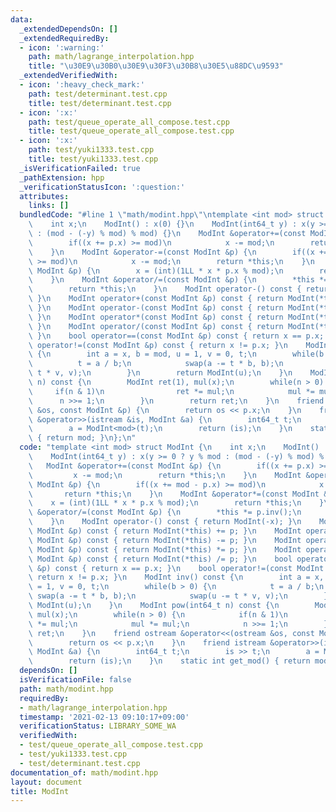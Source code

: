 ```yaml
---
data:
  _extendedDependsOn: []
  _extendedRequiredBy:
  - icon: ':warning:'
    path: math/lagrange_interpolation.hpp
    title: "\u30E9\u30B0\u30E9\u30F3\u30B8\u30E5\u88DC\u9593"
  _extendedVerifiedWith:
  - icon: ':heavy_check_mark:'
    path: test/determinant.test.cpp
    title: test/determinant.test.cpp
  - icon: ':x:'
    path: test/queue_operate_all_compose.test.cpp
    title: test/queue_operate_all_compose.test.cpp
  - icon: ':x:'
    path: test/yuki1333.test.cpp
    title: test/yuki1333.test.cpp
  _isVerificationFailed: true
  _pathExtension: hpp
  _verificationStatusIcon: ':question:'
  attributes:
    links: []
  bundledCode: "#line 1 \"math/modint.hpp\"\ntemplate <int mod> struct ModInt {\n\
    \    int x;\n    ModInt() : x(0) {}\n    ModInt(int64_t y) : x(y >= 0 ? y % mod\
    \ : (mod - (-y) % mod) % mod) {}\n    ModInt &operator+=(const ModInt &p) {\n\
    \        if((x += p.x) >= mod)\n            x -= mod;\n        return *this;\n\
    \    }\n    ModInt &operator-=(const ModInt &p) {\n        if((x += mod - p.x)\
    \ >= mod)\n            x -= mod;\n        return *this;\n    }\n    ModInt &operator*=(const\
    \ ModInt &p) {\n        x = (int)(1LL * x * p.x % mod);\n        return *this;\n\
    \    }\n    ModInt &operator/=(const ModInt &p) {\n        *this *= p.inv();\n\
    \        return *this;\n    }\n    ModInt operator-() const { return ModInt(-x);\
    \ }\n    ModInt operator+(const ModInt &p) const { return ModInt(*this) += p;\
    \ }\n    ModInt operator-(const ModInt &p) const { return ModInt(*this) -= p;\
    \ }\n    ModInt operator*(const ModInt &p) const { return ModInt(*this) *= p;\
    \ }\n    ModInt operator/(const ModInt &p) const { return ModInt(*this) /= p;\
    \ }\n    bool operator==(const ModInt &p) const { return x == p.x; }\n    bool\
    \ operator!=(const ModInt &p) const { return x != p.x; }\n    ModInt inv() const\
    \ {\n        int a = x, b = mod, u = 1, v = 0, t;\n        while(b > 0) {\n  \
    \          t = a / b;\n            swap(a -= t * b, b);\n            swap(u -=\
    \ t * v, v);\n        }\n        return ModInt(u);\n    }\n    ModInt pow(int64_t\
    \ n) const {\n        ModInt ret(1), mul(x);\n        while(n > 0) {\n       \
    \     if(n & 1)\n                ret *= mul;\n            mul *= mul;\n      \
    \      n >>= 1;\n        }\n        return ret;\n    }\n    friend ostream &operator<<(ostream\
    \ &os, const ModInt &p) {\n        return os << p.x;\n    }\n    friend istream\
    \ &operator>>(istream &is, ModInt &a) {\n        int64_t t;\n        is >> t;\n\
    \        a = ModInt<mod>(t);\n        return (is);\n    }\n    static int get_mod()\
    \ { return mod; }\n};\n"
  code: "template <int mod> struct ModInt {\n    int x;\n    ModInt() : x(0) {}\n\
    \    ModInt(int64_t y) : x(y >= 0 ? y % mod : (mod - (-y) % mod) % mod) {}\n \
    \   ModInt &operator+=(const ModInt &p) {\n        if((x += p.x) >= mod)\n   \
    \         x -= mod;\n        return *this;\n    }\n    ModInt &operator-=(const\
    \ ModInt &p) {\n        if((x += mod - p.x) >= mod)\n            x -= mod;\n \
    \       return *this;\n    }\n    ModInt &operator*=(const ModInt &p) {\n    \
    \    x = (int)(1LL * x * p.x % mod);\n        return *this;\n    }\n    ModInt\
    \ &operator/=(const ModInt &p) {\n        *this *= p.inv();\n        return *this;\n\
    \    }\n    ModInt operator-() const { return ModInt(-x); }\n    ModInt operator+(const\
    \ ModInt &p) const { return ModInt(*this) += p; }\n    ModInt operator-(const\
    \ ModInt &p) const { return ModInt(*this) -= p; }\n    ModInt operator*(const\
    \ ModInt &p) const { return ModInt(*this) *= p; }\n    ModInt operator/(const\
    \ ModInt &p) const { return ModInt(*this) /= p; }\n    bool operator==(const ModInt\
    \ &p) const { return x == p.x; }\n    bool operator!=(const ModInt &p) const {\
    \ return x != p.x; }\n    ModInt inv() const {\n        int a = x, b = mod, u\
    \ = 1, v = 0, t;\n        while(b > 0) {\n            t = a / b;\n           \
    \ swap(a -= t * b, b);\n            swap(u -= t * v, v);\n        }\n        return\
    \ ModInt(u);\n    }\n    ModInt pow(int64_t n) const {\n        ModInt ret(1),\
    \ mul(x);\n        while(n > 0) {\n            if(n & 1)\n                ret\
    \ *= mul;\n            mul *= mul;\n            n >>= 1;\n        }\n        return\
    \ ret;\n    }\n    friend ostream &operator<<(ostream &os, const ModInt &p) {\n\
    \        return os << p.x;\n    }\n    friend istream &operator>>(istream &is,\
    \ ModInt &a) {\n        int64_t t;\n        is >> t;\n        a = ModInt<mod>(t);\n\
    \        return (is);\n    }\n    static int get_mod() { return mod; }\n};"
  dependsOn: []
  isVerificationFile: false
  path: math/modint.hpp
  requiredBy:
  - math/lagrange_interpolation.hpp
  timestamp: '2021-02-13 09:10:17+09:00'
  verificationStatus: LIBRARY_SOME_WA
  verifiedWith:
  - test/queue_operate_all_compose.test.cpp
  - test/yuki1333.test.cpp
  - test/determinant.test.cpp
documentation_of: math/modint.hpp
layout: document
title: ModInt
---
```

